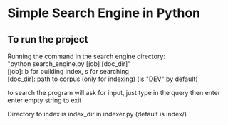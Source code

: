 # Simple Search Engine in Python

## To run the project
Running the command in the search engine directory:\
"python search_engine.py [job] [doc_dir]"\
[job]: b for building index, s for searching\
[doc_dir]: path to corpus (only for indexing) (is "DEV" by default)

to search the program will ask for input, just type in the query then enter\
enter empty string to exit

Directory to index is index_dir in indexer.py (default is index/)
